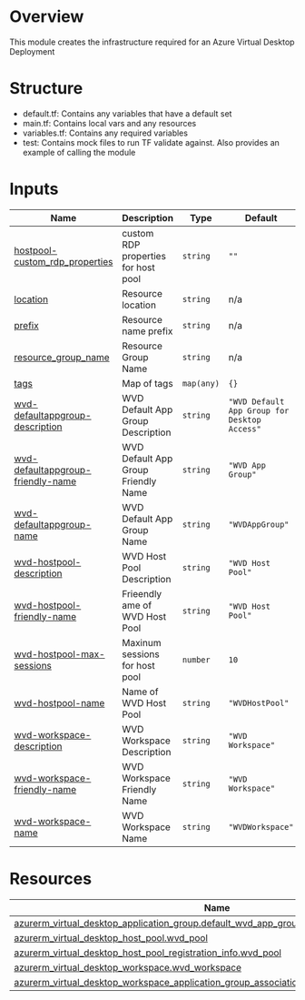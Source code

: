 # Overview
This module creates the infrastructure required for an Azure Virtual Desktop Deployment

# Structure
- default.tf: Contains any variables that have a default set
- main.tf: Contains local vars and any resources
- variables.tf: Contains any required variables
- test: Contains mock files to run TF validate against. Also provides an example of calling the module

<!-- BEGIN_TF_DOCS -->
# Inputs

| Name | Description | Type | Default | Required |
|------|-------------|------|---------|:--------:|
| <a name="input_hostpool-custom_rdp_properties"></a> [hostpool-custom\_rdp\_properties](#input\_hostpool-custom\_rdp\_properties) | custom RDP properties for host pool | `string` | `""` | no |
| <a name="input_location"></a> [location](#input\_location) | Resource location | `string` | n/a | yes |
| <a name="input_prefix"></a> [prefix](#input\_prefix) | Resource name prefix | `string` | n/a | yes |
| <a name="input_resource_group_name"></a> [resource\_group\_name](#input\_resource\_group\_name) | Resource Group Name | `string` | n/a | yes |
| <a name="input_tags"></a> [tags](#input\_tags) | Map of tags | `map(any)` | `{}` | no |
| <a name="input_wvd-defaultappgroup-description"></a> [wvd-defaultappgroup-description](#input\_wvd-defaultappgroup-description) | WVD Default App Group Description | `string` | `"WVD Default App Group for Desktop Access"` | no |
| <a name="input_wvd-defaultappgroup-friendly-name"></a> [wvd-defaultappgroup-friendly-name](#input\_wvd-defaultappgroup-friendly-name) | WVD Default App Group Friendly Name | `string` | `"WVD App Group"` | no |
| <a name="input_wvd-defaultappgroup-name"></a> [wvd-defaultappgroup-name](#input\_wvd-defaultappgroup-name) | WVD Default App Group Name | `string` | `"WVDAppGroup"` | no |
| <a name="input_wvd-hostpool-description"></a> [wvd-hostpool-description](#input\_wvd-hostpool-description) | WVD Host Pool Description | `string` | `"WVD Host Pool"` | no |
| <a name="input_wvd-hostpool-friendly-name"></a> [wvd-hostpool-friendly-name](#input\_wvd-hostpool-friendly-name) | Frieendly ame of WVD Host Pool | `string` | `"WVD Host Pool"` | no |
| <a name="input_wvd-hostpool-max-sessions"></a> [wvd-hostpool-max-sessions](#input\_wvd-hostpool-max-sessions) | Maxinum sessions for host pool | `number` | `10` | no |
| <a name="input_wvd-hostpool-name"></a> [wvd-hostpool-name](#input\_wvd-hostpool-name) | Name of WVD Host Pool | `string` | `"WVDHostPool"` | no |
| <a name="input_wvd-workspace-description"></a> [wvd-workspace-description](#input\_wvd-workspace-description) | WVD Workspace Description | `string` | `"WVD Workspace"` | no |
| <a name="input_wvd-workspace-friendly-name"></a> [wvd-workspace-friendly-name](#input\_wvd-workspace-friendly-name) | WVD Workspace Friendly Name | `string` | `"WVD Workspace"` | no |
| <a name="input_wvd-workspace-name"></a> [wvd-workspace-name](#input\_wvd-workspace-name) | WVD Workspace Name | `string` | `"WVDWorkspace"` | no |
# Resources

| Name | Type |
|------|------|
| [azurerm_virtual_desktop_application_group.default_wvd_app_group](https://registry.terraform.io/providers/hashicorp/azurerm/latest/docs/resources/virtual_desktop_application_group) | resource |
| [azurerm_virtual_desktop_host_pool.wvd_pool](https://registry.terraform.io/providers/hashicorp/azurerm/latest/docs/resources/virtual_desktop_host_pool) | resource |
| [azurerm_virtual_desktop_host_pool_registration_info.wvd_pool](https://registry.terraform.io/providers/hashicorp/azurerm/latest/docs/resources/virtual_desktop_host_pool_registration_info) | resource |
| [azurerm_virtual_desktop_workspace.wvd_workspace](https://registry.terraform.io/providers/hashicorp/azurerm/latest/docs/resources/virtual_desktop_workspace) | resource |
| [azurerm_virtual_desktop_workspace_application_group_association.wvd_workspace_appgroup](https://registry.terraform.io/providers/hashicorp/azurerm/latest/docs/resources/virtual_desktop_workspace_application_group_association) | resource |

<!-- END_TF_DOCS -->